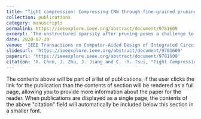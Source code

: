 ```yaml
---
title: "Tight compression: Compressing CNN through fine-grained pruning and weight permutation for efficient implementation"
collection: publications
category: manuscripts
permalink: https://ieeexplore.ieee.org/abstract/document/9781609
excerpt: 'The unstructured sparsity after pruning poses a challenge to the efficient implementation of deep learning models in existing regular architectures like systolic arrays. The coarse-grained structured pruning, on the other hand, tends to have higher accuracy loss than unstructured pruning when the pruned models are of the same size. In this work, we propose a compression method based on the unstructured pruning and a novel weight permutation scheme. Through permutation, the sparse weight matrix is further compressed to a small and dense format to make full use of the hardware resources. Compared to the state-of-the-art works, the matrix compression rate is effectively improved from 5.88x to 10.28x. As a result, the throughput and energy efficiency are improved by 2.12 and 1.57 times, respectively.'
date: 2020-07-20
venue: 'IEEE Transactions on Computer-Aided Design of Integrated Circuits and Systems (TCAD)/57th ACM/IEEE Design Automation Conference (DAC)'
slidesurl: 'https://ieeexplore.ieee.org/abstract/document/9781609'
paperurl: 'https://ieeexplore.ieee.org/abstract/document/9781609'
citation: 'X. Chen, J. Zhu, J. Jiang and C. -Y. Tsui, "Tight Compression: Compressing CNN Through Fine-Grained Pruning and Weight Permutation for Efficient Implementation," in IEEE Transactions on Computer-Aided Design of Integrated Circuits and Systems, vol. 42, no. 2, pp. 644-657, Feb. 2023, doi: 10.1109/TCAD.2022.3178047.'
---
```


The contents above will be part of a list of publications, if the user clicks the link for the publication than the contents of section will be rendered as a full page, allowing you to provide more information about the paper for the reader. When publications are displayed as a single page, the contents of the above "citation" field will automatically be included below this section in a smaller font.